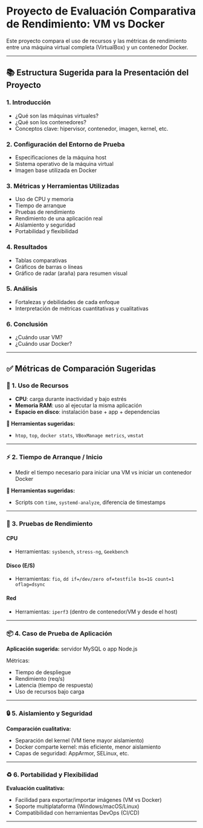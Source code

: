 # Proyecto de Evaluación Comparativa de Rendimiento: VM vs Docker

Este proyecto compara el uso de recursos y las métricas de rendimiento entre una máquina virtual completa (VirtualBox) y un contenedor Docker.

---

## 📚 Estructura Sugerida para la Presentación del Proyecto

### 1. Introducción
- ¿Qué son las máquinas virtuales?
- ¿Qué son los contenedores?
- Conceptos clave: hipervisor, contenedor, imagen, kernel, etc.

### 2. Configuración del Entorno de Prueba
- Especificaciones de la máquina host
- Sistema operativo de la máquina virtual
- Imagen base utilizada en Docker

### 3. Métricas y Herramientas Utilizadas
- Uso de CPU y memoria
- Tiempo de arranque
- Pruebas de rendimiento
- Rendimiento de una aplicación real
- Aislamiento y seguridad
- Portabilidad y flexibilidad

### 4. Resultados
- Tablas comparativas
- Gráficos de barras o líneas
- Gráfico de radar (araña) para resumen visual

### 5. Análisis
- Fortalezas y debilidades de cada enfoque
- Interpretación de métricas cuantitativas y cualitativas

### 6. Conclusión
- ¿Cuándo usar VM?
- ¿Cuándo usar Docker?

---

## ✅ Métricas de Comparación Sugeridas

### 🔧 1. Uso de Recursos
- **CPU**: carga durante inactividad y bajo estrés
- **Memoria RAM**: uso al ejecutar la misma aplicación
- **Espacio en disco**: instalación base + app + dependencias

**📌 Herramientas sugeridas:**
- `htop`, `top`, `docker stats`, `VBoxManage metrics`, `vmstat`

---

### ⚡ 2. Tiempo de Arranque / Inicio
- Medir el tiempo necesario para iniciar una VM vs iniciar un contenedor Docker

**📌 Herramientas sugeridas:**
- Scripts con `time`, `systemd-analyze`, diferencia de timestamps

---

### 🚀 3. Pruebas de Rendimiento

#### CPU
- Herramientas: `sysbench`, `stress-ng`, `Geekbench`

#### Disco (E/S)
- Herramientas: `fio`, `dd if=/dev/zero of=testfile bs=1G count=1 oflag=dsync`

#### Red
- Herramientas: `iperf3` (dentro de contenedor/VM y desde el host)

---

### 📦 4. Caso de Prueba de Aplicación

**Aplicación sugerida:** servidor MySQL o app Node.js

Métricas:
- Tiempo de despliegue
- Rendimiento (req/s)
- Latencia (tiempo de respuesta)
- Uso de recursos bajo carga

---

### 🔒 5. Aislamiento y Seguridad

**Comparación cualitativa:**
- Separación del kernel (VM tiene mayor aislamiento)
- Docker comparte kernel: más eficiente, menor aislamiento
- Capas de seguridad: AppArmor, SELinux, etc.

---

### ♻️ 6. Portabilidad y Flexibilidad

**Evaluación cualitativa:**
- Facilidad para exportar/importar imágenes (VM vs Docker)
- Soporte multiplataforma (Windows/macOS/Linux)
- Compatibilidad con herramientas DevOps (CI/CD)

---

